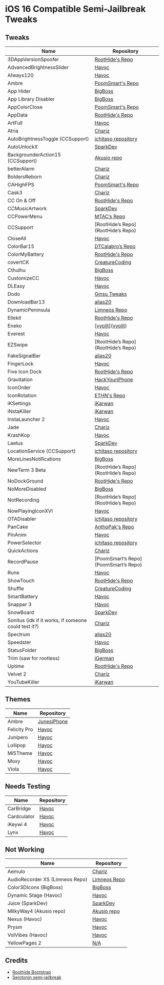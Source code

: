 # iOS 16 Compatible Semi-Jailbreak Tweaks

## Tweaks
| Name | Repository |
| --- | --- |
| 3DAppVersionSpoofer | [RootHide's Repo](https://roothide.github.io) |
| AdvancedBrightnessSlider | [Havoc](Havoc) |
| Always120 | [Havoc](Havoc) |
| Ambre | [PoomSmart's Repo](https://poomsmart.github.io/repo/) |
| App Hider | [BigBoss](https://apt.thebigboss.org/reprofiles/cydia/) |
| App Library Disabler | [BigBoss](https://apt.thebigboss.org/reprofiles/cydia/) |
| AppColorClose | [PoomSmart's Repo](https://poomsmart.github.io/repo/) |
| AppData | [RootHide's Repo](https://roothide.github.io) |
| ArtFull | [Havoc](Havoc) |
| Atria | [Chariz](https://repo.chariz.com/) |
| AutoBrightnessToggle (CCSupport) | [ichitaso repository](https://ichitaso.com/apt/) |
| AutoUnlockX | [SparkDev](SparkDev) |
| BackgrounderAction15 (CCSupport) | [Akusio repo](https://akusio.github.io) |
| betterAlarm | [Chariz](https://repo.chariz.com/) |
| BoldersReborn | [Chariz](https://repo.chariz.com/) |
| CAHighFPS | [PoomSmart's Repo](https://poomsmart.github.io/repo/) |
| Cask3 | [Chariz](https://repo.chariz.com/) |
| CC On & Off | [RootHide's Repo](https://roothide.github.io) |
| CCMusicArtwork | [SparkDev](SparkDev) |
| CCPowerMenu | [MTAC’s Repo](https://mtac.app/repo/) |
| CCSupport | [RootHide’s Repo](RootHide’s Repo) |
| CloseAll | [Havoc](Havoc) |
| ColorBar15 | [DTCalabro’s Repo](https://dtcalabro.github.io/repo/) |
| ColorMyBattery | [RootHide's Repo](https://roothide.github.io) |
| covertCK | [CreatureCoding](https://creaturecoding.com/repo/) |
| Cthulhu | [BigBoss](https://apt.thebigboss.org/reprofiles/cydia/) |
| CustomizeCC | [Havoc](Havoc) |
| DLEasy | [Havoc](Havoc) |
| Dodo | [Ginsu Tweaks](https://ginsu.dev/repo/) |
| DownloadBar13 | [alias20](https://alias20.gitlab.io/apt/) |
| DynamicPeninsula | [Limneos Repo](http://limneos.net/repo/) |
| Ellekit | [RootHide's Repo](https://roothide.github.io) |
| Eneko | [[vyolit](https://github.com/vyolit/Eneko)]([vyolit](https://github.com/vyolit/Eneko)) |
| Everest | [Havoc](Havoc) |
| EZSwipe | [RootHide’s Repo](RootHide’s Repo) |
| FakeSignalBar | [alias20](https://alias20.gitlab.io/apt/) |
| FingerLock | [Havoc](Havoc) |
| Five Icon Dock | [RootHide's Repo](https://roothide.github.io) |
| Gravitation | [HackYouriPhone](https://repo.hackyouriphone.org) |
| IconOrder | [Havoc](Havoc) |
| IconRotation | [ETHN's Repo](https://nahtedetihw.github.io/) |
| iKSettings | [iKarwan](https://repo.ikghd.me/) |
| iNstaKiller | [iKarwan](https://repo.ikghd.me/) |
| InstaLauncher 2 | [Havoc](Havoc) |
| Jade | [Chariz](https://repo.chariz.com/) |
| KrashKop | [Havoc](Havoc) |
| Laetus | [SparkDev](SparkDev) |
| LocationService (CCSupport) | [ichitaso repository](https://ichitaso.com/apt/) |
| MoreLinesNotifications | [BigBoss](https://apt.thebigboss.org/reprofiles/cydia/) |
| NewTerm 3 Beta | [RootHide’s Repo](RootHide’s Repo) |
| NoDockGround | [RootHide's Repo](https://roothide.github.io) |
| NoMoreDisabled | [BigBoss](https://apt.thebigboss.org/reprofiles/cydia/) |
| NotRecording | [RootHide’s Repo](RootHide’s Repo) |
| NowPlayingIconXVI | [Havoc](Havoc) |
| OTADisabler | [ichitaso repository](https://ichitaso.com/apt/) |
| PanCake | [AnthoPak's Repo](https://repo.anthopak.dev/) |
| PinAnim | [Havoc](Havoc) |
| PowerSelector | [ichitaso repository](https://ichitaso.com/apt/) |
| QuickActions | [Chariz](https://repo.chariz.com/) |
| RecordPause | [PoomSmart’s Repo](PoomSmart’s Repo) |
| Rune | [Havoc](Havoc) |
| ShowTouch | [RootHide's Repo](https://roothide.github.io) |
| Shuffle | [CreatureCoding](https://creaturecoding.com/repo/) |
| SmartBattery | [Havoc](Havoc) |
| Snapper 3 | [Havoc](Havoc) |
| SnowBoard | [SparkDev](SparkDev) |
| Sonitus (idk if it works, if someone could test it?) | [Chariz](https://repo.chariz.com/) |
| Spectrum | [alias20](https://alias20.gitlab.io/apt/) |
| Speedster | [Havoc](Havoc) |
| StatusFolder | [BigBoss](https://apt.thebigboss.org/reprofiles/cydia/) |
| Trim (saw for rootless) | [iGerman](iGerman) |
| Uptime | [RootHide's Repo](https://roothide.github.io) |
| Velvet 2 | [Chariz](https://repo.chariz.com/) |
| YouTubeKiller | [iKarwan](https://repo.ikghd.me/) |

## Themes
| Name | Repository |
| --- | --- |
| Ambre | [JunesiPhone](http://junesiphone.com/supersecret/) |
| Felicity Pro | [Havoc](Havoc) |
| Junipero | [Havoc](Havoc) |
| Lollipop | [Havoc](Havoc) |
| Mi5Theme | [Havoc](Havoc) |
| Moxy | [Havoc](Havoc) |
| Viola | [Havoc](Havoc) |

## Needs Testing
| Name | Repository |
| --- | --- |
| CarBridge | [Havoc](Havoc) |
| Cardculator | [Havoc](Havoc) |
| iKeywi 4 | [Havoc](Havoc) |
| Lynx | [Havoc](Havoc) |

## Not Working
| Name | Repository |
| --- | --- |
| Aemulo | [Chariz](https://repo.chariz.com/) |
| AudioRecorder XS (Limneos Repo) | [Limneos Repo](http://limneos.net/repo/) |
| Color3DIcons (BigBoss) | [BigBoss](https://apt.thebigboss.org/reprofiles/cydia/) |
| Dynamic Stage (Havoc) | [Havoc](Havoc) |
| Juice (SparkDev) | [SparkDev](SparkDev) |
| MilkyWay4 (Akusio repo) | [Akusio repo](https://akusio.github.io) |
| Nexus (Havoc) | [Havoc](Havoc) |
| Prysm | [Havoc](Havoc) |
| VolVibes (Havoc) | [Havoc](Havoc) |
| YellowPages 2 | [N/A](N/A) |

## Credits
- [Roothide Bootstrap](https://github.com/roothide/Bootstrap)
- [Serotonin semi-jailbreak](https://github.com/mineek/Serotonin)
